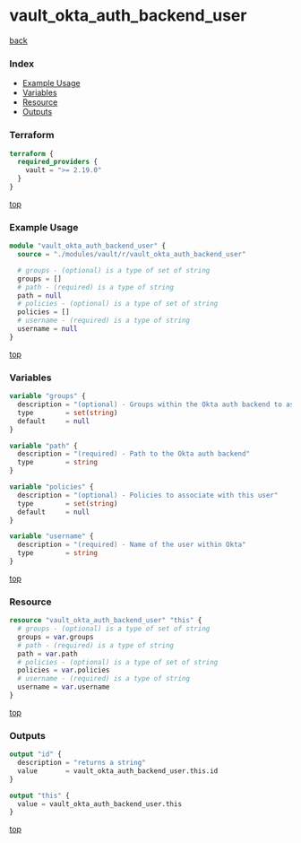 # vault_okta_auth_backend_user

[back](../vault.md)

### Index

- [Example Usage](#example-usage)
- [Variables](#variables)
- [Resource](#resource)
- [Outputs](#outputs)

### Terraform

```terraform
terraform {
  required_providers {
    vault = ">= 2.19.0"
  }
}
```

[top](#index)

### Example Usage

```terraform
module "vault_okta_auth_backend_user" {
  source = "./modules/vault/r/vault_okta_auth_backend_user"

  # groups - (optional) is a type of set of string
  groups = []
  # path - (required) is a type of string
  path = null
  # policies - (optional) is a type of set of string
  policies = []
  # username - (required) is a type of string
  username = null
}
```

[top](#index)

### Variables

```terraform
variable "groups" {
  description = "(optional) - Groups within the Okta auth backend to associate with this user"
  type        = set(string)
  default     = null
}

variable "path" {
  description = "(required) - Path to the Okta auth backend"
  type        = string
}

variable "policies" {
  description = "(optional) - Policies to associate with this user"
  type        = set(string)
  default     = null
}

variable "username" {
  description = "(required) - Name of the user within Okta"
  type        = string
}
```

[top](#index)

### Resource

```terraform
resource "vault_okta_auth_backend_user" "this" {
  # groups - (optional) is a type of set of string
  groups = var.groups
  # path - (required) is a type of string
  path = var.path
  # policies - (optional) is a type of set of string
  policies = var.policies
  # username - (required) is a type of string
  username = var.username
}
```

[top](#index)

### Outputs

```terraform
output "id" {
  description = "returns a string"
  value       = vault_okta_auth_backend_user.this.id
}

output "this" {
  value = vault_okta_auth_backend_user.this
}
```

[top](#index)